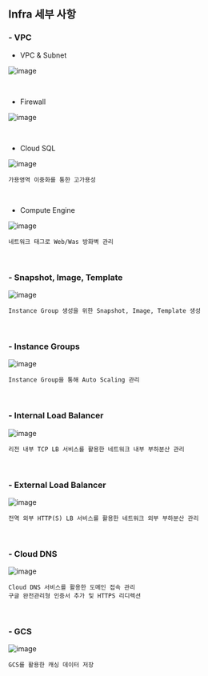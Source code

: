 ## Infra 세부 사항
### - VPC
- VPC & Subnet

![image](https://user-images.githubusercontent.com/117608997/215594116-57086de6-dfd8-49cb-b481-0eb880002272.png)

</br>

- Firewall

![image](https://user-images.githubusercontent.com/117608997/215594180-a4d94adc-11b5-43f5-94fb-ddcc8fcd3bcd.png)

</br>

- Cloud SQL

![image](https://user-images.githubusercontent.com/117608997/215594232-a78f87f3-b202-4c2e-a83f-99dbfbf5addf.png)
```
가용영역 이중화를 통한 고가용성
```
</br>

- Compute Engine

![image](https://user-images.githubusercontent.com/117608997/215594320-aed7686c-146c-4e81-85dd-0a666c998f9a.png)
```
네트워크 태그로 Web/Was 방화벽 관리
```

</br>

### - Snapshot, Image, Template
![image](https://user-images.githubusercontent.com/117608997/215594791-52a2c915-09b4-4115-bf1d-19404d5371c1.png)
```
Instance Group 생성을 위한 Snapshot, Image, Template 생성
```

</br>

### - Instance Groups
![image](https://user-images.githubusercontent.com/117608997/215595009-2f530c70-70c2-4631-8ff0-7d39c84ac67f.png)
```
Instance Group을 통해 Auto Scaling 관리
```

</br>

### - Internal Load Balancer 
![image](https://user-images.githubusercontent.com/117608997/215595113-5dcac99e-cb66-42d0-8783-63ba6afa3917.png)
```
리전 내부 TCP LB 서비스를 활용한 네트워크 내부 부하분산 관리
```

</br>

### - External Load Balancer
![image](https://user-images.githubusercontent.com/117608997/215595396-01bdec88-474c-416f-a826-629581f557e4.png)
```
전역 외부 HTTP(S) LB 서비스를 활용한 네트워크 외부 부하분산 관리
```

</br>

### - Cloud DNS
![image](https://user-images.githubusercontent.com/117608997/215595578-23693bc1-84fb-43a1-970b-def0fe3eefb4.png)
```
Cloud DNS 서비스를 활용한 도메인 접속 관리
구글 완전관리형 인증서 추가 및 HTTPS 리디렉션
```
</br>

### - GCS
![image](https://user-images.githubusercontent.com/117608997/215595779-58711808-7dce-41cd-9ca9-fa25d64e9948.png)
```
GCS를 활용한 캐싱 데이터 저장
```
